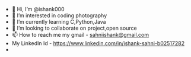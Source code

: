 - 👋 Hi, I’m @ishank000
- 👀 I’m interested in coding photography 
- 🌱 I’m currently learning C,Python,Java
- 💞️ I’m looking to collaborate on project,open source
- 📫 How to reach me my gmail - sahniishank@gmail.com
- My LinkedIn Id - https://www.linkedin.com/in/ishank-sahni-b02517282
- 

<!---
ishank000/ishank000 is a ✨ special ✨ repository because its `README.md` (this file) appears on your GitHub profile.
You can click the Preview link to take a look at your changes.
--->
